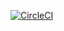 [![CircleCI](https://dl.circleci.com/insights-snapshot/circleci/4JXuvvwoaAPEE89vQgtGbe/CBEhBnMU58NKzyqtADDRK2/main/build-and-test/badge.svg?window=30d)](https://app.circleci.com/insights/circleci/4JXuvvwoaAPEE89vQgtGbe/CBEhBnMU58NKzyqtADDRK2/workflows/build-and-test/overview?branch=main&reporting-window=last-30-days&insights-snapshot=true)
